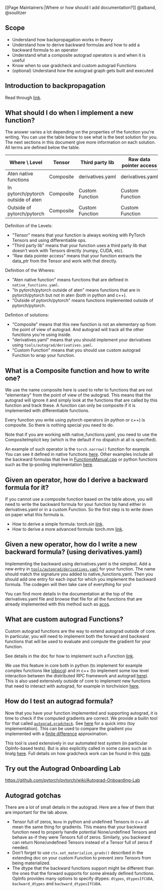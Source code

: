 [[Page Maintainers:|Where or how should I add documentation?]] @alband, @soulitzer

## Scope
* Understand how backpropagation works in theory
* Understand how to derive backward formulas and how to add a backward formula to an operator
* Understand what a composite autograd operators is and when it is useful
* Know when to use gradcheck and custom autograd Functions
* (optional) Understand how the autograd graph gets built and executed

## Introduction to backpropagation

Read through [link](https://colab.research.google.com/drive/1aWNdmYt7RcHMbUk-Xz2Cv5-cGFSWPXe0).

## What should I do when I implement a new function?

The answer varies a lot depending on the properties of the function you're writing.
You can use the table below to see what is the best solution for you.
The next sections in this document give more information on each solution.
All terms are defined below the table.

| Where \ Level      | Tensor | Third party lib | Raw data pointer access |
| ----------- | ----------- | ----------- | ----------- |
| Aten native functions      | Composite | derivatives.yaml | derivatives.yaml
| In pytorch/pytorch outside of aten   | Composite | Custom Function | Custom Function |
| Outside of pytorch/pytorch   | Composite | Custom Function | Custom Function |

Definition of the Levels:
- "Tensor" means that your function is always working with PyTorch Tensors and using differentiable ops.
- "Third party lib" means that your function uses a third party lib that doesn't work with Tensors directly (numpy, CUDA, etc).
- "Raw data pointer access" means that your function extracts the data_ptr from the Tensor and work with that directly.

Definition of the Wheres:
- "Aten native function" means functions that are defined in `native_functions.yaml`.
- "In pytorch/pytorch outside of aten" means functions that are in pytorch/pytorch but not in aten (both in python and c++).
- "Outside of pytorch/pytorch" means functions implemented outside of pytorch/pytorch.

Defintion of solutions:
- "Composite" means that this new function is not an elementary op from the point of view of autograd. And autograd will track all the other functions you're using inside.
- "derivatives.yaml" means that you should implement your derivatives using `tools/autograd/derivatives.yaml`.
- "Custom Function" means that you should use custom autograd Function to wrap your function.

## What is a Composite function and how to write one?

We use the name composite here is used to refer to functions that are not "elementary" from the point of view of the autograd. This means that the autograd will ignore it and simply look at the functions that are called by this function and track these.
A function can only be composite if it is implemented with differentiable functions.

Every function you write using pytorch operators (in python or c++) is composite. So there is nothing special you need to do.

Note that if you are working with native_functions.yaml, you need to use the CompositeImplicit key (which is the default if no dispatch at all is specified).

An example of such operator is the `torch.narrow()` function for example. You can see it defined in native functions [here](https://github.com/pytorch/pytorch/blob/cb23976f9f304a6db62b612c83aae371a077031f/aten/src/ATen/native/native_functions.yaml#L3119-L3122).
Other examples include all the backward formulas that live in [FunctionsManual.cpp](https://github.com/pytorch/pytorch/blob/master/torch/csrc/autograd/FunctionsManual.cpp) or python functions such as the lp-pooling implementation [here](https://github.com/pytorch/pytorch/blob/cb23976f9f304a6db62b612c83aae371a077031f/torch/nn/functional.py#L931-L953).

## Given an operator, how do I derive a backward formula for it?

If you cannot use a composite function based on the table above, you will need to write the backward formula for your function by hand either in derivatives.yaml or in a custom Function.
So the first step is to write down on paper what this formula is.

- How to derive a simple formula: torch.sin [link](https://colab.research.google.com/drive/1lUU5JUh0h-8XwaavyLuOkQfeQgn4m8zr).
- How to derive a more advanced formula: torch.mm [link](https://colab.research.google.com/drive/1z6641HKB51OfYJMCxOFo0lYd7viytnIG).

## Given a new operator, how do I write a new backward formula? (using derivatives.yaml)

Implementing the backward using derivatives.yaml is the simplest.
Add a new entry in [`tools/autograd/derivatives.yaml`](https://github.com/pytorch/pytorch/blob/master/tools/autograd/derivatives.yaml) for your function.
The name should match the signature you added to native_functions.yaml.
Then you should add one entry for each input for which you implement the backward formula.
The codegen will then take care of everything for you!

You can find more details in the documentation at the top of the derivatives.yaml file and browse that file for all the functions that are already implemented with this method such as [acos](https://github.com/pytorch/pytorch/blob/cb23976f9f304a6db62b612c83aae371a077031f/tools/autograd/derivatives.yaml#L191-L192).

## What are custom autograd Functions?

Custom autograd functions are the way to extend autograd outside of core.
In particular, you will need to implement both the forward and backward functions that will be used to evaluate and compute the gradient for your function.

See details in the doc for how to implement such a Function [link](https://pytorch.org/docs/stable/notes/extending.html).

We use this feature in core both in python (to implement for example complex functions like [lobpcg](https://github.com/pytorch/pytorch/blob/cb23976f9f304a6db62b612c83aae371a077031f/torch/_lobpcg.py#L262)) and in c++ (to implement some low level interaction between the distributed RPC framework and autograd [here](https://github.com/pytorch/pytorch/blob/c371542efc31b1abfe6f388042aa3ab0cef935f2/torch/csrc/distributed/autograd/functions/sendrpc_backward.h#L17)).
This is also used extensively outside of core to implement new functions that need to interact with autograd, for example in torchvision [here](https://github.com/pytorch/vision/blob/74559c476e6dcd8701c5765e7462d6b8aa7e0966/torchvision/csrc/ops/autograd/roi_pool_kernel.cpp#L11).

## How do I test an autograd formula?

Now that you have your function implemented and supporting autograd, it is time to check if the computed gradients are correct.
We provide a builin tool for that called [`autograd.gradcheck`](https://pytorch.org/docs/stable/generated/torch.autograd.gradcheck.html?highlight=gradcheck#torch.autograd.gradcheck). See [here](https://colab.research.google.com/drive/1fc3pfw-tIHx0nR-E5iAFdBwY2nmnTFOG) for a quick intro (toy implementation).
This can be used to compare the gradient you implemented with a [finite difference](https://en.wikipedia.org/wiki/Finite_difference) approximation.

This tool is used extensively in our automated test system (in particular OpInfo-based tests). But is also explicitly called in some cases such as in linalg [here](https://github.com/pytorch/pytorch/blob/1022443168b5fad55bbd03d087abf574c9d2e9df/test/test_linalg.py#L719).
Full details on how gradcheck work can be found in this [note](https://pytorch.org/docs/stable/notes/gradcheck.html).

## Try out the Autograd Onboarding Lab

https://github.com/pytorch/pytorch/wiki/Autograd-Onboarding-Lab

## Autograd gotchas

There are a lot of small details in the autograd.
Here are a few of them that are important for the lab above.

- Tensor full of zeros, `None` in python and undefined Tensors in c++ all mean the same thing for gradients. This means that your backward function need to properly handle potential None/undefined Tensors and behave as-if they were Tensors full of zeros. Similarly, you backward can return None/undefined Tensors instead of a Tensor full of zeros if needed.
- Don't forget to use `ctx.set_materialize_grads()` described in the extending doc on your custom Function to prevent zero Tensors from being materialized.
- The dtype that the backward functions support might be different than the ones that the forward supports for some already defined functions. OpInfo provides many options to specify dtypes: `dtypes`, `dtypesIfCUDA`, `backward_dtypes` and `backward_dtypesIfCUDA`.
